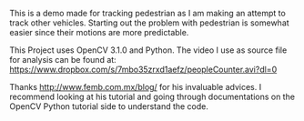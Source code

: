 This is a demo made for tracking pedestrian as I am making an attempt to track other vehicles. Starting out the problem with pedestrian is somewhat easier since their motions are more predictable.

This Project uses OpenCV 3.1.0 and Python.
The video I use as source file for analysis can be found at: https://www.dropbox.com/s/7mbo35zrxd1aefz/peopleCounter.avi?dl=0

Thanks http://www.femb.com.mx/blog/ for his invaluable advices. I recommend looking at his tutorial and going through documentations on the OpenCV Python tutorial side to understand the code.
